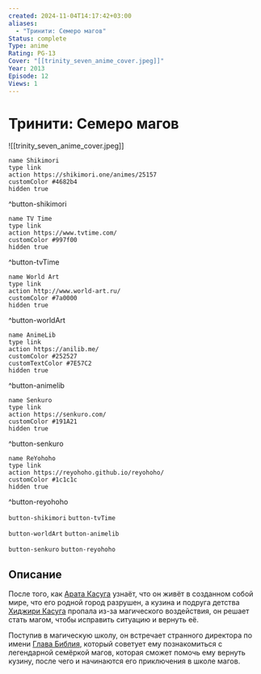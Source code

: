```yaml
---
created: 2024-11-04T14:17:42+03:00
aliases:
  - "Тринити: Семеро магов"
Status: complete
Type: anime
Rating: PG-13
Cover: "[[trinity_seven_anime_cover.jpeg]]"
Year: 2013
Episode: 12
Views: 1
---
```


# Тринити: Семеро магов

![[trinity_seven_anime_cover.jpeg]]

```button
name Shikimori
type link
action https://shikimori.one/animes/25157
customColor #4682b4
hidden true
```
^button-shikimori

```button
name TV Time
type link
action https://www.tvtime.com/
customColor #997f00
hidden true
```
^button-tvTime

```button
name World Art
type link
action http://www.world-art.ru/
customColor #7a0000
hidden true
```
^button-worldArt

```button
name AnimeLib
type link
action https://anilib.me/
customColor #252527
customTextColor #7E57C2
hidden true
```
^button-animelib

```button
name Senkuro
type link
action https://senkuro.com/
customColor #191A21
hidden true
```
^button-senkuro

```button
name ReYohoho
type link
action https://reyohoho.github.io/reyohoho/
customColor #1c1c1c
hidden true
```
^button-reyohoho

`button-shikimori` `button-tvTime`

`button-worldArt` `button-animelib`

`button-senkuro` `button-reyohoho`

## Описание

После того, как [Арата Касуга](https://shikimori.one/characters/42391-arata-kasuga) узнаёт, что он живёт в созданном собой мире, что его родной город разрушен, а кузина и подруга детства [Хиджири Касуга](https://shikimori.one/characters/109383-hijiri-kasuga) пропала из-за магического воздействия, он решает стать магом, чтобы исправить ситуацию и вернуть её.

Поступив в магическую школу, он встречает странного директора по имени [Глава Библия](https://shikimori.one/characters/114061-biblia-gakuenchou), который советует ему познакомиться с легендарной семёркой магов, которая сможет помочь ему вернуть кузину, после чего и начинаются его приключения в школе магов.
